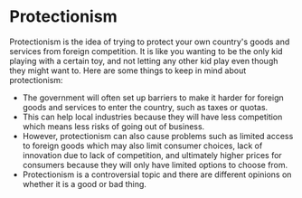 # Protectionism

Protectionism is the idea of trying to protect your own country's goods and services from foreign competition. It is like you wanting to be the only kid playing with a certain toy, and not letting any other kid play even though they might want to. Here are some things to keep in mind about protectionism:

- The government will often set up barriers to make it harder for foreign goods and services to enter the country, such as taxes or quotas.
- This can help local industries because they will have less competition which means less risks of going out of business.
- However, protectionism can also cause problems such as limited access to foreign goods which may also limit consumer choices, lack of innovation due to lack of competition, and ultimately higher prices for consumers because they will only have limited options to choose from.
- Protectionism is a controversial topic and there are different opinions on whether it is a good or bad thing.
